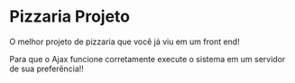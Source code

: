 <h1>Pizzaria Projeto</h1>
O melhor projeto de pizzaria que você já viu em um front end!

Para que o Ajax funcione corretamente execute o sistema em um servidor de sua preferência!!

